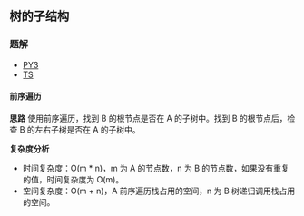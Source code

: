 ## 树的子结构

### 题解
+ [PY3](../../py3/lcof/26.py)
+ [TS](../../ts/lcof/26.ts)

#### 前序遍历
**思路**
使用前序遍历，找到 B 的根节点是否在 A 的子树中。找到 B 的根节点后，检查 B 的左右子树是否在 A 的子树中。

**复杂度分析**
+ 时间复杂度：O(m * n)，m 为 A 的节点数，n 为 B 的节点数，如果没有重复的值，时间复杂度为 O(m)。
+ 空间复杂度：O(m + n)，A 前序遍历栈占用的空间，n 为 B 树递归调用栈占用的空间。